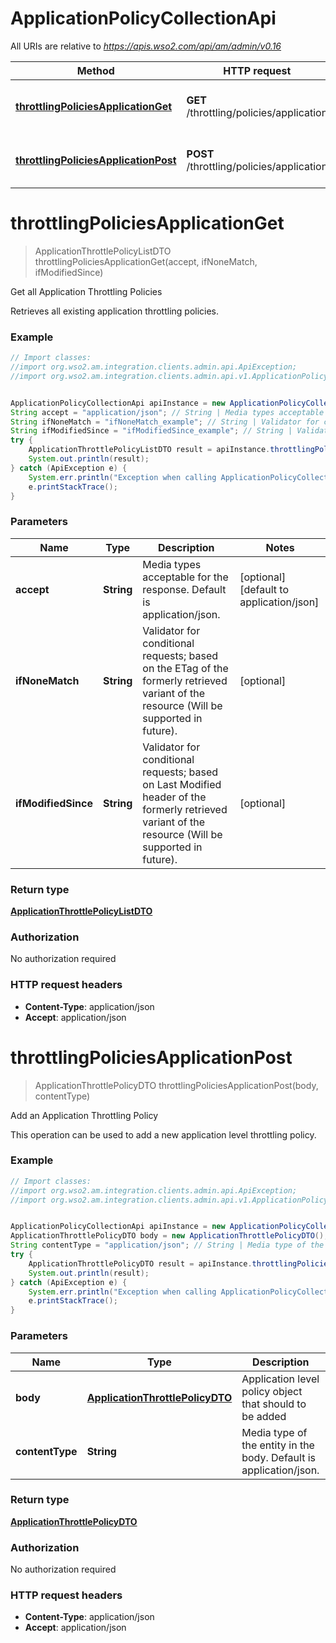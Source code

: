 # ApplicationPolicyCollectionApi

All URIs are relative to *https://apis.wso2.com/api/am/admin/v0.16*

Method | HTTP request | Description
------------- | ------------- | -------------
[**throttlingPoliciesApplicationGet**](ApplicationPolicyCollectionApi.md#throttlingPoliciesApplicationGet) | **GET** /throttling/policies/application | Get all Application Throttling Policies
[**throttlingPoliciesApplicationPost**](ApplicationPolicyCollectionApi.md#throttlingPoliciesApplicationPost) | **POST** /throttling/policies/application | Add an Application Throttling Policy


<a name="throttlingPoliciesApplicationGet"></a>
# **throttlingPoliciesApplicationGet**
> ApplicationThrottlePolicyListDTO throttlingPoliciesApplicationGet(accept, ifNoneMatch, ifModifiedSince)

Get all Application Throttling Policies

Retrieves all existing application throttling policies. 

### Example
```java
// Import classes:
//import org.wso2.am.integration.clients.admin.api.ApiException;
//import org.wso2.am.integration.clients.admin.api.v1.ApplicationPolicyCollectionApi;


ApplicationPolicyCollectionApi apiInstance = new ApplicationPolicyCollectionApi();
String accept = "application/json"; // String | Media types acceptable for the response. Default is application/json. 
String ifNoneMatch = "ifNoneMatch_example"; // String | Validator for conditional requests; based on the ETag of the formerly retrieved variant of the resource (Will be supported in future). 
String ifModifiedSince = "ifModifiedSince_example"; // String | Validator for conditional requests; based on Last Modified header of the formerly retrieved variant of the resource (Will be supported in future). 
try {
    ApplicationThrottlePolicyListDTO result = apiInstance.throttlingPoliciesApplicationGet(accept, ifNoneMatch, ifModifiedSince);
    System.out.println(result);
} catch (ApiException e) {
    System.err.println("Exception when calling ApplicationPolicyCollectionApi#throttlingPoliciesApplicationGet");
    e.printStackTrace();
}
```

### Parameters

Name | Type | Description  | Notes
------------- | ------------- | ------------- | -------------
 **accept** | **String**| Media types acceptable for the response. Default is application/json.  | [optional] [default to application/json]
 **ifNoneMatch** | **String**| Validator for conditional requests; based on the ETag of the formerly retrieved variant of the resource (Will be supported in future).  | [optional]
 **ifModifiedSince** | **String**| Validator for conditional requests; based on Last Modified header of the formerly retrieved variant of the resource (Will be supported in future).  | [optional]

### Return type

[**ApplicationThrottlePolicyListDTO**](ApplicationThrottlePolicyListDTO.md)

### Authorization

No authorization required

### HTTP request headers

 - **Content-Type**: application/json
 - **Accept**: application/json

<a name="throttlingPoliciesApplicationPost"></a>
# **throttlingPoliciesApplicationPost**
> ApplicationThrottlePolicyDTO throttlingPoliciesApplicationPost(body, contentType)

Add an Application Throttling Policy

This operation can be used to add a new application level throttling policy. 

### Example
```java
// Import classes:
//import org.wso2.am.integration.clients.admin.api.ApiException;
//import org.wso2.am.integration.clients.admin.api.v1.ApplicationPolicyCollectionApi;


ApplicationPolicyCollectionApi apiInstance = new ApplicationPolicyCollectionApi();
ApplicationThrottlePolicyDTO body = new ApplicationThrottlePolicyDTO(); // ApplicationThrottlePolicyDTO | Application level policy object that should to be added 
String contentType = "application/json"; // String | Media type of the entity in the body. Default is application/json. 
try {
    ApplicationThrottlePolicyDTO result = apiInstance.throttlingPoliciesApplicationPost(body, contentType);
    System.out.println(result);
} catch (ApiException e) {
    System.err.println("Exception when calling ApplicationPolicyCollectionApi#throttlingPoliciesApplicationPost");
    e.printStackTrace();
}
```

### Parameters

Name | Type | Description  | Notes
------------- | ------------- | ------------- | -------------
 **body** | [**ApplicationThrottlePolicyDTO**](ApplicationThrottlePolicyDTO.md)| Application level policy object that should to be added  |
 **contentType** | **String**| Media type of the entity in the body. Default is application/json.  | [default to application/json]

### Return type

[**ApplicationThrottlePolicyDTO**](ApplicationThrottlePolicyDTO.md)

### Authorization

No authorization required

### HTTP request headers

 - **Content-Type**: application/json
 - **Accept**: application/json

